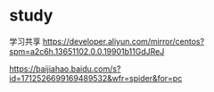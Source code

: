 # study
学习共享
https://developer.aliyun.com/mirror/centos?spm=a2c6h.13651102.0.0.19901b11GdJReJ

https://baijiahao.baidu.com/s?id=1712526699169489532&wfr=spider&for=pc
